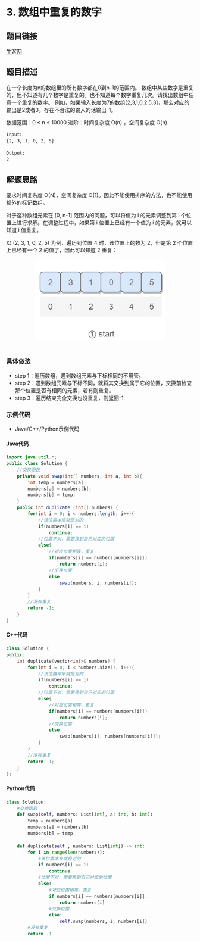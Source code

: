 # 3. 数组中重复的数字

## 题目链接

[牛客网](https://www.nowcoder.com/practice/6fe361ede7e54db1b84adc81d09d8524?tpId=13)

## 题目描述

在一个长度为n的数组里的所有数字都在0到n-1的范围内。 数组中某些数字是重复的，但不知道有几个数字是重复的。也不知道每个数字重复几次。请找出数组中任意一个重复的数字。 例如，如果输入长度为7的数组[2,3,1,0,2,5,3]，那么对应的输出是2或者3。存在不合法的输入的话输出-1。

数据范围：0 ≤ n ≤ 10000
进阶：时间复杂度 O(n) ，空间复杂度 O(n)

```html
Input:
{2, 3, 1, 0, 2, 5}

Output:
2
```

## 解题思路

要求时间复杂度 O(N)，空间复杂度 O(1)。因此不能使用排序的方法，也不能使用额外的标记数组。

对于这种数组元素在 [0, n-1] 范围内的问题，可以将值为 i 的元素调整到第 i 个位置上进行求解。在调整过程中，如果第 i 位置上已经有一个值为 i 的元素，就可以知道 i 值重复。

以 (2, 3, 1, 0, 2, 5) 为例，遍历到位置 4 时，该位置上的数为 2，但是第 2 个位置上已经有一个 2 的值了，因此可以知道 2 重复：

<div align="center"> <img src="./pics/0001.gif" width="350px"> </div><br>

### 具体做法

- step 1：遍历数组，遇到数组元素与下标相同的不用管。
- step 2：遇到数组元素与下标不同，就将其交换到属于它的位置，交换前检查那个位置是否有相同的元素，若有则重复。
- step 3：遍历结束完全交换也没重复，则返回-1.

### 示例代码

- Java/C++/Python示例代码

#### Java代码

```java
import java.util.*;
public class Solution {
    //交换函数
    private void swap(int[] numbers, int a, int b){
        int temp = numbers[a];
        numbers[a] = numbers[b];
        numbers[b] = temp;
    }
    public int duplicate (int[] numbers) {
        for(int i = 0; i < numbers.length; i++){
            //该位置本来就是对的
            if(numbers[i] == i)
                continue;
            //位置不对，需要换到自己对应的位置
            else{
                //对应位置相等，重复
                if(numbers[i] == numbers[numbers[i]])
                    return numbers[i];
                //交换位置
                else
                    swap(numbers, i, numbers[i]);
            }
        }
        //没有重复
        return -1;
    }
}

```

#### C++代码

```c++
class Solution {
public:
    int duplicate(vector<int>& numbers) {
        for(int i = 0; i < numbers.size(); i++){
            //该位置本来就是对的
            if(numbers[i] == i)
                continue;
            //位置不对，需要换到自己对应的位置
            else{
                //对应位置相等，重复
                if(numbers[i] == numbers[numbers[i]])
                    return numbers[i];
                //交换位置
                else
                    swap(numbers[i], numbers[numbers[i]]);
            }
        }
        //没有重复
        return -1;
    }
};

```

#### Python代码

```python
class Solution:
    #交换函数
    def swap(self, numbers: List[int], a: int, b: int):
        temp = numbers[a]
        numbers[a] = numbers[b]
        numbers[b] = temp
    
    def duplicate(self , numbers: List[int]) -> int:
        for i in range(len(numbers)):
            #该位置本来就是对的
            if numbers[i] == i:
                continue
            #位置不对，需要换到自己对应的位置
            else:
                #对应位置相等，重复
                if numbers[i] == numbers[numbers[i]]:
                    return numbers[i]
                #交换位置
                else:
                    self.swap(numbers, i, numbers[i])
        #没有重复
        return -1

```
